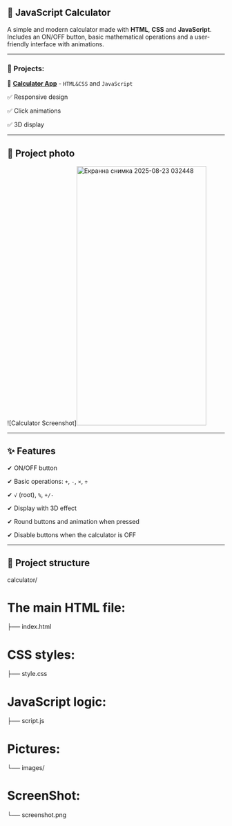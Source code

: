 ## 🧮 JavaScript Calculator

A simple and modern calculator made with **HTML**, **CSS** and **JavaScript**.
Includes an ON/OFF button, basic mathematical operations and a user-friendly interface with animations.

---

### 📂 Projects:
🔹 **[Calculator App](https://github.com/AStoyan0ff/Calculator/tree/master/src/Calcilators)** - `HTML&CSS` and `JavaScript`

✅ Responsive design

✅ Click animations

✅ 3D display 

---

## 📸 Project photo
![Calculator Screenshot]<img width="300" height="600" alt="Екранна снимка 2025-08-23 032448" src="https://github.com/user-attachments/assets/600416c5-a6ce-4a65-a227-c76335e185c5" />

---

## ✨ Features

✔ ON/OFF button

✔ Basic operations: `+`, `-`, `×`, `÷`

✔ `√` (root), `%`, `+/-`

✔ Display with 3D effect

✔ Round buttons and animation when pressed

✔ Disable buttons when the calculator is OFF


---

## 📂 Project structure

calculator/

  # The main HTML file:
├── index.html 
  
  # CSS styles:
├── style.css 

  # JavaScript logic:
├── script.js 
  
  # Pictures:
└── images/
  # ScreenShot:
└── screenshot.png

